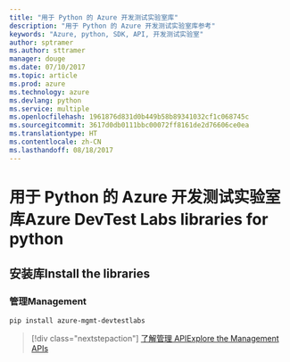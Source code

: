 ```yaml
---
title: "用于 Python 的 Azure 开发测试实验室库"
description: "用于 Python 的 Azure 开发测试实验室库参考"
keywords: "Azure, python, SDK, API, 开发测试实验室"
author: sptramer
ms.author: sttramer
manager: douge
ms.date: 07/10/2017
ms.topic: article
ms.prod: azure
ms.technology: azure
ms.devlang: python
ms.service: multiple
ms.openlocfilehash: 1961876d831d0b449b58b89341032cf1c068745c
ms.sourcegitcommit: 3617d0db0111bbc00072ff8161de2d76606ce0ea
ms.translationtype: HT
ms.contentlocale: zh-CN
ms.lasthandoff: 08/18/2017
---
```

# <a name="azure-devtest-labs-libraries-for-python"></a><span data-ttu-id="d3ce6-104">用于 Python 的 Azure 开发测试实验室库</span><span class="sxs-lookup"><span data-stu-id="d3ce6-104">Azure DevTest Labs libraries for python</span></span>

## <a name="install-the-libraries"></a><span data-ttu-id="d3ce6-105">安装库</span><span class="sxs-lookup"><span data-stu-id="d3ce6-105">Install the libraries</span></span>


### <a name="management"></a><span data-ttu-id="d3ce6-106">管理</span><span class="sxs-lookup"><span data-stu-id="d3ce6-106">Management</span></span>

```bash
pip install azure-mgmt-devtestlabs
```
> [!div class="nextstepaction"]
> [<span data-ttu-id="d3ce6-107">了解管理 API</span><span class="sxs-lookup"><span data-stu-id="d3ce6-107">Explore the Management APIs</span></span>](/python/api/overview/azure/devtestlabs/managementlibrary)